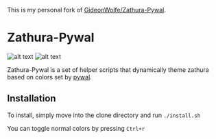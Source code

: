 This is my personal fork of [GideonWolfe/Zathura-Pywal](https://github.com/GideonWolfe/Zathura-Pywal).

# Zathura-Pywal
![alt text](https://i.imgur.com/ETGxlfY.jpg)
![alt text](https://i.imgur.com/qCxiPjD.png)

Zathura-Pywal is a set of helper scripts that dynamically theme zathura based on colors set by [pywal](https://github.com/dylanaraps/pywal).


## Installation

To install, simply move into the clone directory and run `./install.sh`

You can toggle normal colors by pressing `Ctrl+r`
